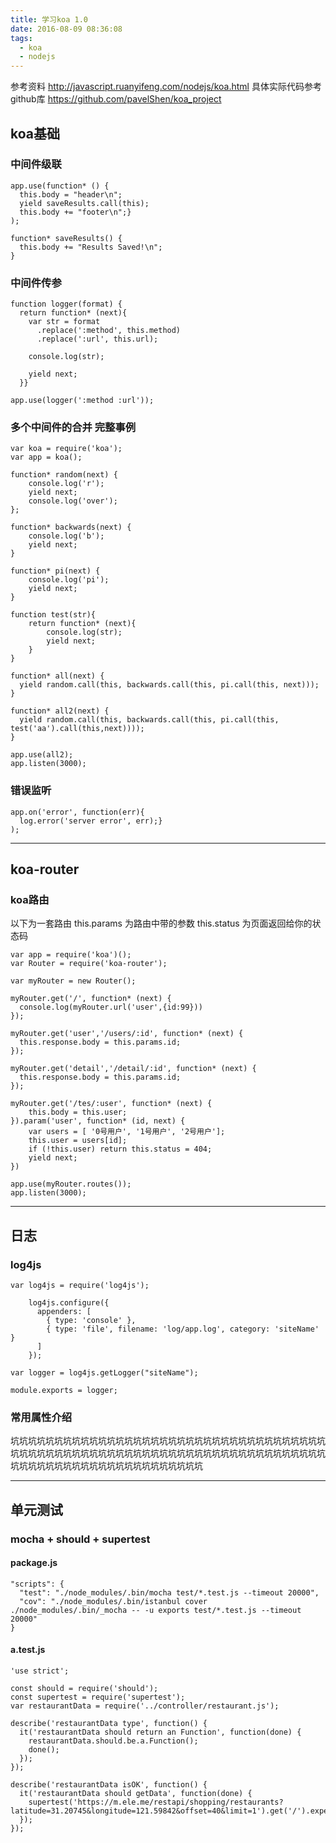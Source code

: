 ```yaml
---
title: 学习koa 1.0
date: 2016-08-09 08:36:08
tags:
  - koa
  - nodejs
---
```


参考资料 http://javascript.ruanyifeng.com/nodejs/koa.html
具体实际代码参考github库 https://github.com/pavelShen/koa_project


## koa基础

### 中间件级联

    app.use(function* () {
      this.body = "header\n";
      yield saveResults.call(this);
      this.body += "footer\n";}
    );

    function* saveResults() {
      this.body += "Results Saved!\n";
    }

### 中间件传参

    function logger(format) {
      return function* (next){
        var str = format
          .replace(':method', this.method)
          .replace(':url', this.url);

        console.log(str);

        yield next;
      }}

    app.use(logger(':method :url'));

### 多个中间件的合并 完整事例

    var koa = require('koa');
    var app = koa();

    function* random(next) {
        console.log('r');
        yield next;
        console.log('over');
    };

    function* backwards(next) {
        console.log('b');
        yield next;
    }

    function* pi(next) {
        console.log('pi');
        yield next;
    }

    function test(str){
        return function* (next){
            console.log(str);
            yield next;
        }
    }

    function* all(next) {
      yield random.call(this, backwards.call(this, pi.call(this, next)));
    }

    function* all2(next) {
      yield random.call(this, backwards.call(this, pi.call(this, test('aa').call(this,next))));
    }

    app.use(all2);
    app.listen(3000);

### 错误监听

    app.on('error', function(err){
      log.error('server error', err);}
    );

---

<!--more-->

## koa-router

### koa路由

以下为一套路由
this.params 为路由中带的参数
this.status 为页面返回给你的状态码

    var app = require('koa')();
    var Router = require('koa-router');

    var myRouter = new Router();

    myRouter.get('/', function* (next) {
      console.log(myRouter.url('user',{id:99}))
    });

    myRouter.get('user','/users/:id', function* (next) {
      this.response.body = this.params.id;
    });

    myRouter.get('detail','/detail/:id', function* (next) {
      this.response.body = this.params.id;
    });

    myRouter.get('/tes/:user', function* (next) {
        this.body = this.user;
    }).param('user', function* (id, next) {
        var users = [ '0号用户', '1号用户', '2号用户'];
        this.user = users[id];
        if (!this.user) return this.status = 404;
        yield next;
    })

    app.use(myRouter.routes());
    app.listen(3000);

---

## 日志

### log4js

    var log4js = require('log4js');

    	log4js.configure({
    	  appenders: [
    	    { type: 'console' },
    	    { type: 'file', filename: 'log/app.log', category: 'siteName' }
    	  ]
    	});

    var logger = log4js.getLogger("siteName");

    module.exports = logger;

### 常用属性介绍
坑坑坑坑坑坑坑坑坑坑坑坑坑坑坑坑坑坑坑坑坑坑坑坑坑坑坑坑坑坑坑坑坑坑坑坑坑坑坑坑坑坑坑坑坑坑坑坑坑坑坑坑坑坑坑坑坑坑坑坑坑坑坑坑坑坑坑坑坑坑坑坑坑坑坑坑坑坑坑坑坑坑坑坑坑坑坑坑坑坑坑坑坑坑

---

## 单元测试

###  mocha + should + supertest

#### package.js

    "scripts": {
      "test": "./node_modules/.bin/mocha test/*.test.js --timeout 20000",
      "cov": "./node_modules/.bin/istanbul cover ./node_modules/.bin/_mocha -- -u exports test/*.test.js --timeout 20000"
    }

#### a.test.js

    'use strict';

    const should = require('should');
    const supertest = require('supertest');
    var restaurantData = require('../controller/restaurant.js');

    describe('restaurantData type', function() {
      it('restaurantData should return an Function', function(done) {
        restaurantData.should.be.a.Function();
        done();
      });
    });

    describe('restaurantData isOK', function() {
      it('restaurantData should getData', function(done) {
        supertest('https://m.ele.me/restapi/shopping/restaurants?latitude=31.20745&longitude=121.59842&offset=40&limit=1').get('/').expect(200,done);
      });
    });
